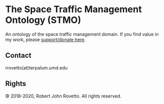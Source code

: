 # The Space Traffic Management Ontology (STMO)
An ontology of the space traffic management domain.
If you find value in my work, please [support/donate here](https://gogetfunding.com/creating-meaning-full-space-terminologies-knowledge-models-for-space-safety/).

## Contact
rrovetto(at)terpalum.umd.edu

## Rights
© 2018-2020, Robert John Rovetto. All rights reserved. 
